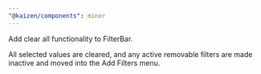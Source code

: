 ```yaml
---
"@kaizen/components": minor
---
```


Add clear all functionality to FilterBar.

All selected values are cleared, and any active removable filters are made inactive and moved into the Add Filters menu.
